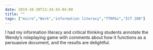```yaml
---
date: 2019-10-30T13:34:43-04:00
title: ""
tags: ["micro","Work","information literacy","TTRPGs","ICT 200"]
---
```

I had my information literacy and critical thinking students annotate the Wendy’s roleplaying game with comments about how it functions as a persuasive document, and the results are delightful.

